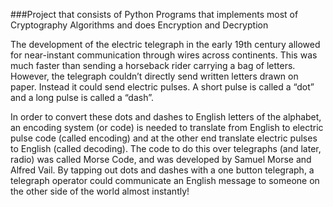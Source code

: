 ###Project that consists of Python Programs that implements most of Cryptography Algorithms and does Encryption and Decryption

The development of the electric telegraph in the early 19th century allowed for near-instant communication through wires across continents. This was much faster than sending a horseback rider carrying a bag of letters. However, the telegraph couldn’t directly send written letters drawn on paper. 
Instead it could send electric pulses. A short pulse is called a “dot” and a long pulse is called a “dash”.

In order to convert these dots and dashes to English letters of the alphabet, an encoding system (or code) is needed to translate from English to electric pulse code (called encoding) and at the other end translate electric pulses to English (called decoding). The code to do this over telegraphs (and later, radio) was called Morse Code, and was developed by Samuel Morse and Alfred Vail. By tapping out dots and dashes with a one button telegraph, a telegraph operator could communicate an English message to someone on the other side of the world almost instantly!



